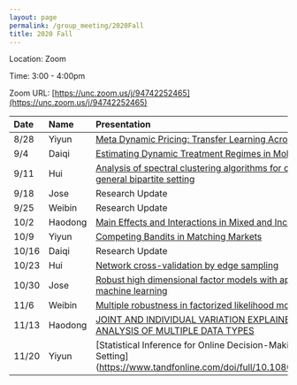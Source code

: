 ```yaml
---
layout: page
permalink: /group_meeting/2020Fall
title: 2020 Fall
---
```


Location: Zoom

Time: 3:00 - 4:00pm

Zoom URL: [https://unc.zoom.us/j/94742252465](https://unc.zoom.us/j/94742252465) 

| Date    | Name       | Presentation |
| :----   | :----------------------|:------------ |
|  8/28   |	Yiyun  | [Meta Dynamic Pricing: Transfer Learning Across Experiments](https://hamsabastani.github.io/metapricing.pdf)	  |
|  9/4	  |	 Daiqi    | [Estimating Dynamic Treatment Regimes in Mobile Health Using V-Learning](https://www.tandfonline.com/doi/pdf/10.1080/01621459.2018.1537919?needAccess=true)  |
|  9/11   |	Hui   | [Analysis of spectral clustering algorithms for community detection: the general bipartite setting](https://jmlr.csail.mit.edu/papers/volume20/18-170/18-170.pdf)  |
|  9/18   |   Jose   |  Research Update |
|  9/25    |  Weibin | Research Update |
|  10/2   | Haodong   | [Main Effects and Interactions in Mixed and Incomplete Data Frames](https://www.tandfonline.com/doi/pdf/10.1080/01621459.2019.1623041?needAccess=true) | 
|  10/9   |	Yiyun | [Competing Bandits in Matching Markets](http://proceedings.mlr.press/v108/liu20c/liu20c.pdf) |
|  10/16   |	Daiqi |  Research Update |
|  10/23  |	Hui   | [Network cross-validation by edge sampling](https://arxiv.org/pdf/1612.04717.pdf) | 
|  10/30 |	Jose | [Robust high dimensional factor models with applications to statistical machine learning](https://arxiv.org/pdf/1808.03889.pdf)	|
|  11/6  |	Weibin   | [Multiple robustness in factorized likelihood models](https://watermark.silverchair.com/asx027.pdf?token=AQECAHi208BE49Ooan9kkhW_Ercy7Dm3ZL_9Cf3qfKAc485ysgAAAtIwggLOBgkqhkiG9w0BBwagggK_MIICuwIBADCCArQGCSqGSIb3DQEHATAeBglghkgBZQMEAS4wEQQMibveHXZiBmcNIFrJAgEQgIIChWpAOkjY6U-clXvE_LBhw1a9JUqm3FYs4EdVzGwegyHTeE9DgHPYJe8x2RY83eQe_rHAWVPc5HRRmb5T5u2sDODMsfh4ALv0PNJbeZjLebqL37C_vB2fKwsJA5R0T_kxda4y2ZVWN8_wSKT1kqLNllUJiGcmR6EkkAPOs1XjIkdx-cHKZ1eDEzxmPY-cL5y6xb88Gq5L-YGyU0FaAUEUNn5LVWBcPVOvTrO2l4PnjcBtyEB1-1Uhrj_6-gtKxNOq4jCJuA7vDAwaXBa7vMzF_TkajTxGf6IhNcG-nk8bWOUxiphIZsoM-BQtQ5D2WthmgiCEj5mBcuqt-gDhImObGqEjTT36zORj0_qkFUF4HLCHHakWurvFhCfcNX0sDUb8gEO11g84Rr-1_O1qi4_fFoV5aw8vaDd2ib-aIiw9nW7qMtupuxCvmV0PZ7TKfOlD6FUHT4Hma4_Ji5Xg-9kZyEoyQfSz2304DZgT2DiEk19yb6419eV4WWD7yho6m6g7I6mbX2G7CQoYhPeZXqE9TPKule3ygmF1WM1fRo5FmNxt3ZmoMWNDiYgKKPYforu-5b-3pem05ghURG9fBMoSsIaVET1icCIiFSCvfPLPbNDgHYKPPm9ICoDzFL6OLLKnvOPmYLDqLC_FQBzJgQFrjJcBZkkVfRzxULSw6s50k-rm2mJCUsZX5oudZTmwRj9HEJxnfqxUO9Bg5T3_5kNQPiMFXnl8aQ6BTOT7eW4t1jsR2zgFDTXCxTtpV-RoZ4ldv62tgm_SoCmXT4zg1CCk2kr3EnCeQd3tuX8cWGYnacaPwyAftuxDLSSV3f_A3hcPCV1_0n9sIT35rG4fwkqxqm2xNiSvXg) |
|  11/13  |	Haodong    | [JOINT AND INDIVIDUAL VARIATION EXPLAINED (JIVE) FOR INTEGRATED ANALYSIS OF MULTIPLE DATA TYPES](https://projecteuclid.org/download/pdfview_1/euclid.aoas/1365527209) | 
|  11/20  |	Yiyun     | [Statistical Inference for Online Decision-Making: In a Contextual Bandit Setting](https://www.tandfonline.com/doi/full/10.1080/01621459.2020.1770098} |